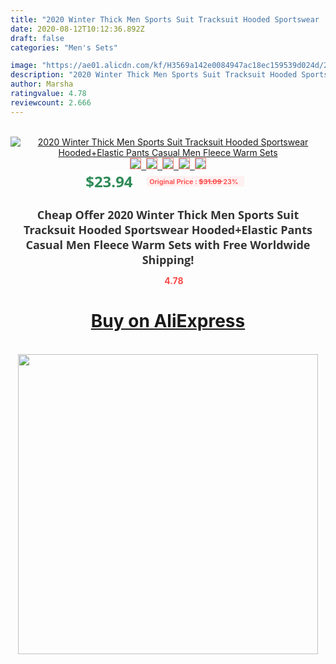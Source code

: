 ```yaml
---
title: "2020 Winter Thick Men Sports Suit Tracksuit Hooded Sportswear   Hooded+Elastic Pants Casual Men Fleece Warm Sets"
date: 2020-08-12T10:12:36.892Z
draft: false
categories: "Men's Sets"

image: "https://ae01.alicdn.com/kf/H3569a142e0084947ac18ec159539d024d/2020-Winter-Thick-Men-Sports-Suit-Tracksuit-Hooded-Sportswear-Hooded-Elastic-Pants-Casual-Men-Fleece-Warm.png_220x220.png"
description: "2020 Winter Thick Men Sports Suit Tracksuit Hooded Sportswear   Hooded+Elastic Pants Casual Men Fleece Warm Sets"
author: Marsha
ratingvalue: 4.78
reviewcount: 2.666
---
```

<br>
<div style="text-align: center;">
<a href="https://s.click.aliexpress.com/e/_A0KRE9" target="_blank" rel="nofollow noopener noreferrer"><img alt="2020 Winter Thick Men Sports Suit Tracksuit Hooded Sportswear   Hooded+Elastic Pants Casual Men Fleece Warm Sets" class="magnifier-image" src="https://ae01.alicdn.com/kf/H3569a142e0084947ac18ec159539d024d/2020-Winter-Thick-Men-Sports-Suit-Tracksuit-Hooded-Sportswear-Hooded-Elastic-Pants-Casual-Men-Fleece-Warm.png_220x220.png_640x640.jpg">
<br>
<img style="border:1px solid salmon" src="https://ae01.alicdn.com/kf/H3569a142e0084947ac18ec159539d024d/2020-Winter-Thick-Men-Sports-Suit-Tracksuit-Hooded-Sportswear-Hooded-Elastic-Pants-Casual-Men-Fleece-Warm.png_120x120.jpg">&nbsp;&nbsp;<img style="border:1px solid salmon" src="https://ae01.alicdn.com/kf/H2260cb93faf64eabbbc6a684c4b725d0b/2020-Winter-Thick-Men-Sports-Suit-Tracksuit-Hooded-Sportswear-Hooded-Elastic-Pants-Casual-Men-Fleece-Warm.png_120x120.jpg">&nbsp;&nbsp;<img style="border:1px solid salmon" src="https://ae01.alicdn.com/kf/Hba3d4fe1d22c48ed9e567941ddd7d6d7K/2020-Winter-Thick-Men-Sports-Suit-Tracksuit-Hooded-Sportswear-Hooded-Elastic-Pants-Casual-Men-Fleece-Warm.png_120x120.jpg">&nbsp;&nbsp;<img style="border:1px solid salmon" src="https://ae01.alicdn.com/kf/H34d1153121a84903988f75277a0bfa9aD/2020-Winter-Thick-Men-Sports-Suit-Tracksuit-Hooded-Sportswear-Hooded-Elastic-Pants-Casual-Men-Fleece-Warm.png_120x120.jpg">&nbsp;&nbsp;<img style="border:1px solid salmon" src="https://ae01.alicdn.com/kf/H8fc8ed35128646ee8a50e3295d05dd31m/2020-Winter-Thick-Men-Sports-Suit-Tracksuit-Hooded-Sportswear-Hooded-Elastic-Pants-Casual-Men-Fleece-Warm.png_120x120.jpg"></a></div><br0>
<div style="text-align: center;"><span style="background-color: white; border: 0px; box-sizing: border-box; color: seagreen; display: inline-block; font-family: &quot;open sans&quot; , &quot;arial&quot; , &quot;helvetica&quot; , sans-serif , &quot;heiti&quot;; font-size: 24px; font-stretch: inherit; font-weight: 700; line-height: inherit; margin: 0px 10px 0px 0px; padding: 0px; vertical-align: middle;">$23.94 </span>
<span style="background: rgb(255 , 241 , 241); border-radius: 3px; border: 0px; box-sizing: border-box; color: #ff4747; display: inline-block; font-family: inherit; font-size: 12px; font-stretch: inherit; font-style: inherit; font-variant: inherit; font-weight: 600; line-height: inherit; margin: 0px; padding: 2px 5px; transform: scale(0.9); vertical-align: middle;">Original Price : <b style="text-decoration: line-through;">$31.09 </b> 23%&nbsp;&nbsp;</span></div>
<h1 style="color: #333333; display: inline-block; font-family: &quot;open sans&quot; , &quot;arial&quot; , &quot;helvetica&quot; , sans-serif , &quot;heiti&quot;; font-size: 18px; font-stretch: inherit; font-weight: 700; text-align: center;">Cheap Offer 2020 Winter Thick Men Sports Suit Tracksuit Hooded Sportswear   Hooded+Elastic Pants Casual Men Fleece Warm Sets with Free Worldwide Shipping!</h1>
<div style="color: #ff4747; text-align: center;">
<img src="https://4.bp.blogspot.com/-M0ZcTcb-5uY/XleCXlxnR4I/AAAAAAAAAEc/OrjgMkXV1oMQFaCRZj5HQwOCBcu3w1FegCPcBGAYYCw/s1600/star.png" style="height: 15px;">&nbsp;<b>4.78</b></div>
<div class="button_cont" align="center"><a class="buynow_a" href="https://s.click.aliexpress.com/e/_A0KRE9" target="_blank" rel="nofollow noopener noreferrer"><H1>Buy on AliExpress</H1></a></div><br>
<div class="separator" style="clear: both; text-align: center;">
<img src="https://lh3.googleusercontent.com/-pTy5HemUv9M/XlePHvY0dAI/AAAAAAAAAE4/0nX5iRUoIWY8eMW9Dpxeirr157OZliDIgCLcBGAsYHQ/s1600/badge.gif" width="480">
</div>
